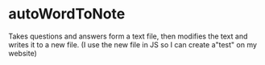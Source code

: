 # autoWordToNote
Takes questions and answers form a text file, then modifies the text and writes it to a new file. (I use the new file in JS so I can create a"test" on my website)
